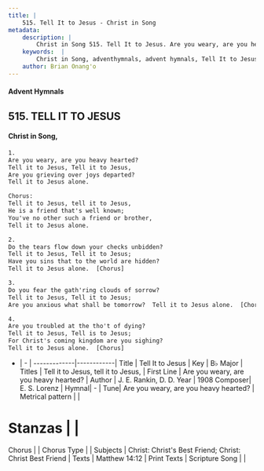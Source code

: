 ```yaml
---
title: |
    515. Tell It to Jesus - Christ in Song
metadata:
    description: |
        Christ in Song 515. Tell It to Jesus. Are you weary, are you heavy hearted? Tell it to Jesus, Tell it to Jesus, Are you grieving over joys departed? Tell it to Jesus alone. Chorus: Tell it to Jesus, tell it to Jesus, He is a friend that's well known; You've no other such a friend or brother, Tell it to Jesus alone.
    keywords:  |
        Christ in Song, adventhymnals, advent hymnals, Tell It to Jesus, Are you weary, are you heavy hearted?. Tell it to Jesus, tell it to Jesus,
    author: Brian Onang'o
---
```


#### Advent Hymnals
## 515. TELL IT TO JESUS
####  Christ in Song,

```txt
1.
Are you weary, are you heavy hearted?
Tell it to Jesus, Tell it to Jesus,
Are you grieving over joys departed?
Tell it to Jesus alone.

Chorus:
Tell it to Jesus, tell it to Jesus,
He is a friend that's well known;
You've no other such a friend or brother,
Tell it to Jesus alone.

2.
Do the tears flow down your checks unbidden?
Tell it to Jesus, Tell it to Jesus;
Have you sins that to the world are hidden?
Tell it to Jesus alone.  [Chorus]

3.
Do you fear the gath'ring clouds of sorrow?
Tell it to Jesus, Tell it to Jesus;
Are you anxious what shall be tomorrow?  Tell it to Jesus alone.  [Chorus]

4.
Are you troubled at the tho't of dying?
Tell it to Jesus, Tell is to Jesus;
For Christ's coming kingdom are you sighing?
Tell it to Jesus alone.  [Chorus]


```

- |   -  |
-------------|------------|
Title | Tell It to Jesus |
Key | B♭ Major |
Titles | Tell it to Jesus, tell it to Jesus, |
First Line | Are you weary, are you heavy hearted? |
Author | J. E. Rankin, D. D.
Year | 1908
Composer| E. S. Lorenz |
Hymnal|  - |
Tune| Are you weary, are you heavy hearted? |
Metrical pattern | |
# Stanzas |  |
Chorus |  |
Chorus Type |  |
Subjects | Christ: Christ's Best Friend; Christ: Christ Best Friend |
Texts | Matthew 14:12 |
Print Texts | 
Scripture Song |  |
    

